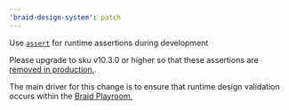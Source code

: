 ```yaml
---
'braid-design-system': patch
---
```


Use [`assert`](https://www.npmjs.com/package/assert) for runtime assertions during development

Please upgrade to sku v10.3.0 or higher so that these assertions are [removed in production.](https://seek-oss.github.io/sku/#/./docs/extra-features?id=assertion-removal).

The main driver for this change is to ensure that runtime design validation occurs within the [Braid Playroom.](https://seek-oss.github.io/braid-design-system/playroom)
